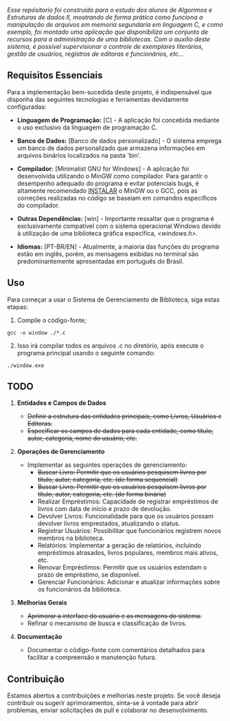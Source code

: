 _Esse repósitorio foi construido para o estudo dos alunos de Algorimos e Estruturas de dados II, mostrando de forma prática como funciona a manipulação de arquivos em memoria segundaria em linguagem C, e como exemplo, foi montado uma aplicação que disponibiliza um conjunto de recursos para a administração de uma bibliotecas. Com o auxílio deste sistema, é possível supervisionar o controle de exemplares literários, gestão de usuários, registros de editoras e funcionários, etc..._

## Requisitos Essenciais

Para a implementação bem-sucedida deste projeto, é indispensável que disponha das seguintes tecnologias e ferramentas devidamente configuradas:

- **Linguagem de Programação:** [C] - A aplicação foi concebida mediante o uso exclusivo da linguagem de programação C.

- **Banco de Dados:** [Banco de dados personalizado] - O sistema emprega um banco de dados personalizado que armazena informações em arquivos binários localizados na pasta 'bin'.

- **Compilador:** [Minimalist GNU for Windows] - A aplicação foi desenvolvida utilizando o MinGW como compilador. Para garantir o desempenho adequado do programa e evitar potenciais bugs, é altamente recomendado [INSTALAR](https://terminalroot.com.br/2022/12/como-instalar-gcc-gpp-mingw-no-windows.html) o MinGW ou o GCC, pois as correções realizadas no código se baseiam em comandos específicos do compilador.

- **Outras Dependências:** [win] - Importante ressaltar que o programa é exclusivamente compatível com o sistema operacional Windows devido à utilização de uma biblioteca gráfica específica, *<windows.h>*.

- **Idiomas:** [PT-BR/EN] - Atualmente, a maioria das funções do programa estão em inglês, porém, as mensagens exibidas no terminal são predominantemente apresentadas em português do Brasil.

## Uso

Para começar a usar o Sistema de Gerenciamento de Biblioteca, siga estas etapas:

1. Compile o código-fonte;

```shell windows 
gcc -o window ./*.c

```
2. Isso irá compilar todos os arquivos .c no diretório, após execute o programa principal usando o seguinte comando:
````shell windows
./window.exe
````

## TODO

1. **Entidades e Campos de Dados**
    - ~~Definir a estrutura das entidades principais, como Livros, Usuários e Editoras.~~
    - ~~Especificar os campos de dados para cada entidade, como título, autor, categoria, nome do usuário, etc.~~

2. **Operações de Gerenciamento**
   - Implementar as seguintes operações de gerenciamento:
     - ~~Buscar Livro: Permitir que os usuários pesquisem livros por título, autor, categoria, etc. (de forma sequencial)~~
     - ~~Buscar Livro: Permitir que os usuários pesquisem livros por título, autor, categoria, etc. (de forma binária)~~
     - Realizar Empréstimos: Capacidade de registrar empréstimos de livros com data de início e prazo de devolução.
     - Devolver Livros: Funcionalidade para que os usuários possam devolver livros emprestados, atualizando o status.
     - Registrar Usuários: Possibilitar que funcionários registrem novos membros na biblioteca.
     - Relatórios: Implementar a geração de relatórios, incluindo empréstimos atrasados, livros populares, membros mais ativos, etc.
     - Renovar Empréstimos: Permitir que os usuários estendam o prazo de empréstimo, se disponível.
     - Gerenciar Funcionários: Adicionar e atualizar informações sobre os funcionários da biblioteca.

3. **Melhorias Gerais**
   - ~~Aprimorar a interface do usuário e as mensagens do sistema.~~
   - Refinar o mecanismo de busca e classificação de livros.

4. **Documentação**
   - Documentar o código-fonte com comentários detalhados para facilitar a compreensão e manutenção futura.


## Contribuição

Estamos abertos a contribuições e melhorias neste projeto. Se você deseja contribuir ou sugerir aprimoramentos, sinta-se à vontade para abrir problemas, enviar solicitações de pull e colaborar no desenvolvimento.
